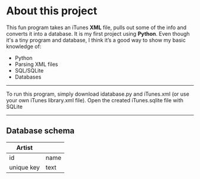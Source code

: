 # About this project

This fun program takes an iTunes **XML** file, pulls out some of the info and converts it into a database. It is my first project using **Python**. Even though it's a tiny program and database,  I think it’s a good way to show my basic knowledge of:

* Python
* Parsing XML files
* SQL/SQLite
* Databases

---
To run this program, simply download idatabase.py and iTunes.xml (or use your own iTunes library.xml file). Open the created iTunes.sqlite  file with SQLite

---

## Database schema 

|   **Artist**   | |
|---|---|
|  id | name  |
|  unique key | text  |
